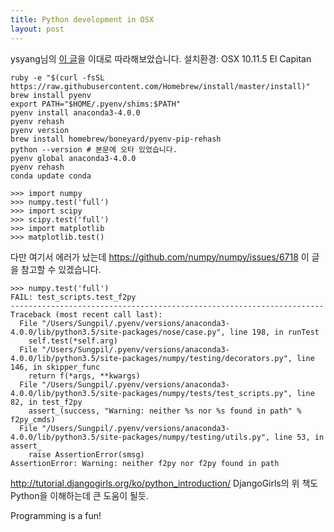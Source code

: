 ```yaml
---
title: Python development in OSX
layout: post
---
```


ysyang님의 [이 글](http://wsyang.com/2015/07/19/hellow-python/)을 이대로 따라해보았습니다.
설치환경: OSX 10.11.5 El Capitan

```
ruby -e "$(curl -fsSL https://raw.githubusercontent.com/Homebrew/install/master/install)"
brew install pyenv
export PATH="$HOME/.pyenv/shims:$PATH"
pyenv install anaconda3-4.0.0
pyenv rehash
pyenv version
brew install homebrew/boneyard/pyenv-pip-rehash
python --version # 본문에 오타 있었습니다.
pyenv global anaconda3-4.0.0
pyenv rehash
conda update conda

>>> import numpy
>>> numpy.test('full')
>>> import scipy
>>> scipy.test('full')
>>> import matplotlib
>>> matplotlib.test()
```

다만 여기서 에러가 났는데 https://github.com/numpy/numpy/issues/6718 이 글을 참고할 수 있겠습니다.

```
>>> numpy.test('full')
FAIL: test_scripts.test_f2py
----------------------------------------------------------------------
Traceback (most recent call last):
  File "/Users/Sungpil/.pyenv/versions/anaconda3-4.0.0/lib/python3.5/site-packages/nose/case.py", line 198, in runTest
    self.test(*self.arg)
  File "/Users/Sungpil/.pyenv/versions/anaconda3-4.0.0/lib/python3.5/site-packages/numpy/testing/decorators.py", line 146, in skipper_func
    return f(*args, **kwargs)
  File "/Users/Sungpil/.pyenv/versions/anaconda3-4.0.0/lib/python3.5/site-packages/numpy/tests/test_scripts.py", line 82, in test_f2py
    assert_(success, "Warning: neither %s nor %s found in path" % f2py_cmds)
  File "/Users/Sungpil/.pyenv/versions/anaconda3-4.0.0/lib/python3.5/site-packages/numpy/testing/utils.py", line 53, in assert_
    raise AssertionError(smsg)
AssertionError: Warning: neither f2py nor f2py found in path
```

http://tutorial.djangogirls.org/ko/python_introduction/
DjangoGirls의 위 책도 Python을 이해하는데 큰 도움이 될듯.

Programming is a fun!
